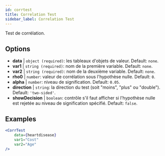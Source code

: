 ```yaml
---
id: corrtest
title: Correlation Test
sidebar_label: Correlation Test
---
```


Test de corrélation.

## Options

* __data__ | `object (required)`: les tableaux d'objets de valeur. Default: `none`.
* __var1__ | `string (required)`: nom de la première variable. Default: `none`.
* __var2__ | `string (required)`: nom de la deuxième variable. Default: `none`.
* __rho0__ | `number`: valeur de corrélation sous l'hypothèse nulle. Default: `0`.
* __alpha__ | `number`: niveau de signification. Default: `0.05`.
* __direction__ | `string`: la direction du test (soit "moins", "plus" ou "double"). Default: `'two-sided'`.
* __showDecision__ | `boolean`: contrôle s'il faut afficher si l'hypothèse nulle est rejetée au niveau de signification spécifié. Default: `false`.


## Examples

```jsx live
<CorrTest
    data={heartdisease} 
    var1="Cost"
    var2="Age"
/>
```
